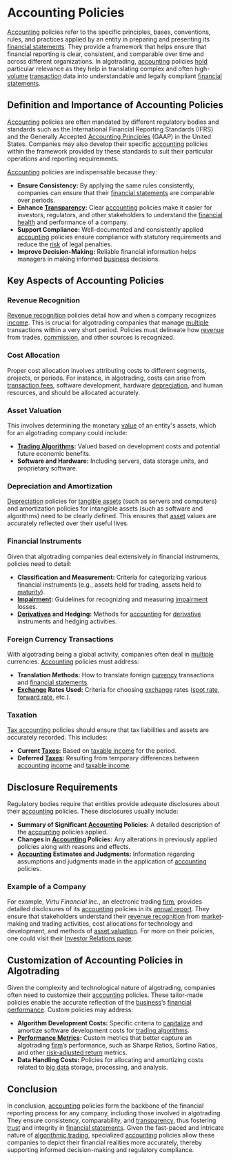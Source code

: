 # Accounting Policies

[Accounting](../a/accounting.md) policies refer to the specific principles, bases, conventions, rules, and practices applied by an entity in preparing and presenting its [financial statements](../f/financial_statements.md). They provide a framework that helps ensure that financial reporting is clear, consistent, and comparable over time and across different organizations. In algotrading, [accounting](../a/accounting.md) policies [hold](../h/hold.md) particular relevance as they help in translating complex and often high-[volume](../v/volume.md) [transaction](../t/transaction.md) data into understandable and legally compliant [financial statements](../f/financial_statements.md).

## Definition and Importance of Accounting Policies

[Accounting](../a/accounting.md) policies are often mandated by different regulatory bodies and standards such as the International Financial Reporting Standards (IFRS) and the Generally Accepted [Accounting Principles](../a/accounting_principles.md) (GAAP) in the United States. Companies may also develop their specific [accounting](../a/accounting.md) policies within the framework provided by these standards to suit their particular operations and reporting requirements.

[Accounting](../a/accounting.md) policies are indispensable because they:
- **Ensure Consistency:** By applying the same rules consistently, companies can ensure that their [financial statements](../f/financial_statements.md) are comparable over periods.
- **Enhance [Transparency](../t/transparency.md):** Clear [accounting](../a/accounting.md) policies make it easier for investors, regulators, and other stakeholders to understand the [financial health](../f/financial_health.md) and performance of a company.
- **Support Compliance:** Well-documented and consistently applied [accounting](../a/accounting.md) policies ensure compliance with statutory requirements and reduce the [risk](../r/risk.md) of legal penalties.
- **Improve Decision-Making:** Reliable financial information helps managers in making informed [business](../b/business.md) decisions.

## Key Aspects of Accounting Policies

### Revenue Recognition

[Revenue recognition](../r/revenue_recognition.md) policies detail how and when a company recognizes [income](../i/income.md). This is crucial for algotrading companies that manage [multiple](../m/multiple.md) transactions within a very short period. Policies must delineate how [revenue](../r/revenue.md) from trades, [commission](../c/commission.md), and other sources is recognized.

### Cost Allocation

Proper cost allocation involves attributing costs to different segments, projects, or periods. For instance, in algotrading, costs can arise from [transaction fees](../t/transaction_fees.md), software development, hardware [depreciation](../d/depreciation.md), and human resources, and should be allocated accurately.

### Asset Valuation

This involves determining the monetary [value](../v/value.md) of an entity's assets, which for an algotrading company could include:
- **[Trading Algorithms](../t/trading_algorithms.md):** Valued based on development costs and potential future economic benefits.
- **Software and Hardware:** Including servers, data storage units, and proprietary software.

### Depreciation and Amortization

[Depreciation](../d/depreciation.md) policies for [tangible assets](../t/tangible_asset.md) (such as servers and computers) and amortization policies for intangible assets (such as software and algorithms) need to be clearly defined. This ensures that [asset](../a/asset.md) values are accurately reflected over their useful lives.

### Financial Instruments

Given that algotrading companies deal extensively in financial instruments, policies need to detail:
- **Classification and Measurement:** Criteria for categorizing various financial instruments (e.g., assets held for trading, assets held to [maturity](../m/maturity.md)).
- **[Impairment](../i/impairment.md):** Guidelines for recognizing and measuring [impairment](../i/impairment.md) losses.
- **[Derivatives](../d/derivatives.md) and Hedging:** Methods for [accounting](../a/accounting.md) for [derivative](../d/derivative.md) instruments and hedging activities.

### Foreign Currency Transactions

With algotrading being a global activity, companies often deal in [multiple](../m/multiple.md) currencies. [Accounting](../a/accounting.md) policies must address:
- **Translation Methods:** How to translate foreign [currency](../c/currency.md) transactions and [financial statements](../f/financial_statements.md).
- **[Exchange](../e/exchange.md) Rates Used:** Criteria for choosing [exchange](../e/exchange.md) rates ([spot rate](../s/spot_rate.md), [forward rate](../f/forward_rate.md), etc.).

### Taxation

[Tax accounting](../t/tax_accounting.md) policies should ensure that tax liabilities and assets are accurately recorded. This includes:
- **Current [Taxes](../t/taxes.md):** Based on [taxable income](../t/taxable_income.md) for the period.
- **Deferred [Taxes](../t/taxes.md):** Resulting from temporary differences between [accounting](../a/accounting.md) [income](../i/income.md) and [taxable income](../t/taxable_income.md).

## Disclosure Requirements

Regulatory bodies require that entities provide adequate disclosures about their [accounting](../a/accounting.md) policies. These disclosures usually include:
- **Summary of Significant [Accounting](../a/accounting.md) Policies:** A detailed description of the [accounting](../a/accounting.md) policies applied.
- **Changes in [Accounting](../a/accounting.md) Policies:** Any alterations in previously applied policies along with reasons and effects.
- **[Accounting](../a/accounting.md) Estimates and Judgments:** Information regarding assumptions and judgments made in the application of [accounting](../a/accounting.md) policies.

### Example of a Company

For example, *Virtu Financial Inc.*, an electronic trading [firm](../f/firm.md), provides detailed disclosures of its [accounting](../a/accounting.md) policies in its [annual report](../a/annual_report.md). They ensure that stakeholders understand their [revenue recognition](../r/revenue_recognition.md) from [market](../m/market.md)-making and trading activities, cost allocations for technology and development, and methods of [asset valuation](../a/asset_valuation.md). For more on their policies, one could visit their [Investor Relations page](https://ir.virtu.com).

## Customization of Accounting Policies in Algotrading

Given the complexity and technological nature of algotrading, companies often need to customize their [accounting](../a/accounting.md) policies. These tailor-made policies enable the accurate reflection of the [business](../b/business.md)’s [financial performance](../f/financial_performance.md). Custom policies may address:
- **Algorithm Development Costs:** Specific criteria to [capitalize](../c/capitalize.md) and amortize software development costs for [trading algorithms](../t/trading_algorithms.md).
- **[Performance Metrics](../p/performance_metrics.md):** Custom metrics that better capture an algotrading [firm](../f/firm.md)’s performance, such as Sharpe Ratios, Sortino Ratios, and other [risk-adjusted return](../r/risk-adjusted_return.md) metrics.
- **Data Handling Costs:** Policies for allocating and amortizing costs related to [big data](../b/big_data_in_trading.md) storage, processing, and analysis.

## Conclusion

In conclusion, [accounting](../a/accounting.md) policies form the backbone of the financial reporting process for any company, including those involved in algotrading. They ensure consistency, comparability, and [transparency](../t/transparency.md), thus fostering [trust](../t/trust.md) and integrity in [financial statements](../f/financial_statements.md). Given the fast-paced and intricate nature of [algorithmic trading](../a/accountability.md), specialized [accounting](../a/accounting.md) policies allow these companies to depict their financial realities more accurately, thereby supporting informed decision-making and regulatory compliance.